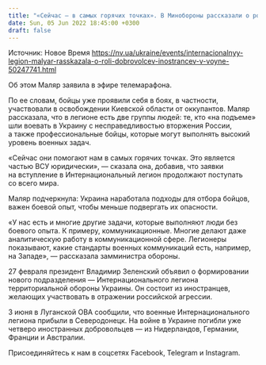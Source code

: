 ```yaml
---
title: "«Сейчас — в самых горячих точках». В Минобороны рассказали о роли Интернационального легиона в борьбе с РФ"
date: Sun, 05 Jun 2022 18:45:00 +0300
draft: false
---
```

Источник: Новое Время https://nv.ua/ukraine/events/internacionalnyy-legion-malyar-rasskazala-o-roli-dobrovolcev-inostrancev-v-voyne-50247741.html


Об этом Маляр заявила в эфире телемарафона.

По ее словам, бойцы уже проявили себя в боях, в частности, участвовали в освобождении Киевской области от оккупантов. Маляр рассказала, что в легионе есть две группы людей: те, кто «на подъеме» шли воевать в Украину с несправедливостью вторжения России, а также профессиональные бойцы, которые могут выполнять высокий уровень военных задач.

«Сейчас они помогают нам в самых горячих точках. Это является частью ВСУ юридически», — сказала она, добавив, что заявки на вступление в Интернациональный легион продолжают поступать со всего мира.

Маляр подчеркнула: Украина наработала подходы для отбора бойцов, важен боевой опыт, чтобы меньше подвергать их опасности.

«У нас есть и многие другие задачи, которые выполняют люди без боевого опыта. К примеру, коммуникационные. Многие делают даже аналитическую работу в коммуникационной сфере. Легионеры показывают, какие стандарты военных коммуникаций есть, например, на Западе», — рассказала замминистра обороны.

27 февраля президент Владимир Зеленский объявил о формировании нового подразделения — Интернационального легиона территориальной обороны Украины. Он состоит из иностранцев, желающих участвовать в отражении российской агрессии.

3 июня в Луганской ОВА сообщили, что военные Интернационального легиона прибыли в Северодонецк. На войне в Украине погибли уже четверо иностранных добровольцев — из Нидерландов, Германии, Франции и Австралии.

Присоединяйтесь к нам в соцсетях Facebook, Telegram и Instagram.
